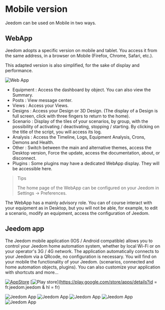 # Mobile version

Jeedom can be used on Mobile in two ways.

## WebApp

Jeedom adopts a specific version on mobile and tablet. You access it from the same address, in a browser on Mobile (Firefox, Chrome, Safari, etc.).

This adapted version is also simplified, for the sake of display and performance.

![Web App](images/webApp.png)

- Equipment : Access the dashboard by object. You can also view the Summary.
- Posts : View message center.
- Views : Access your Views.
- Designs : Access your Design or 3D Design. (The display of a Design is full screen, click with three fingers to return to the home).
- Scenario : Display of the tiles of your scenarios, by group, with the possibility of activating / deactivating, stopping / starting. By clicking on the title of the script, you will access its log.
- Analysis : Access the Timeline, Logs, Equipment Analysis, Crons, Demons and Health.
- Other : Switch between the main and alternative themes, access the Desktop version, Force the update, access the documentation, about, or disconnect.
- Plugins : Some plugins may have a dedicated WebApp display. They will be accessible here.

> Tips
>
> The home page of the WebApp can be configured on your Jeedom in Settings → Preferences.

The WebApp has a mainly advisory role. You can of course interact with your equipment as in Desktop, but you will not be able, for example, to edit a scenario, modify an equipment, access the configuration of Jeedom.

## Jeedom app

The Jeedom mobile application (IOS / Android compatible) allows you to control your Jeedom home automation system, whether by local Wi-Fi or on your operator's 3G / 4G network. The application automatically connects to your Jeedom via a QRcode, no configuration is necessary. You will find on your mobile the functionality of your Jeedom. (scenarios, connected and home automation objects, plugins). You can also customize your application with shortcuts and more...

[![AppStore](images/appstore.png)](https://itunes.apple.com/fr/app/jeedom/id1010855094?mt=8)	[![Play store](images/googleplay.png)](https://play.google.com/store/apps/details?id = fr.jeedom.jeedom & hl = fr)


![Jeedom App](images/screen322x572-1.jpg) ![Jeedom App](images/screen322x572-2.jpg) ![Jeedom App](images/screen322x572-3.jpg) ![Jeedom App](images/screen322x572-4.jpg) ![Jeedom App](images/screen322x572-5.jpg)


